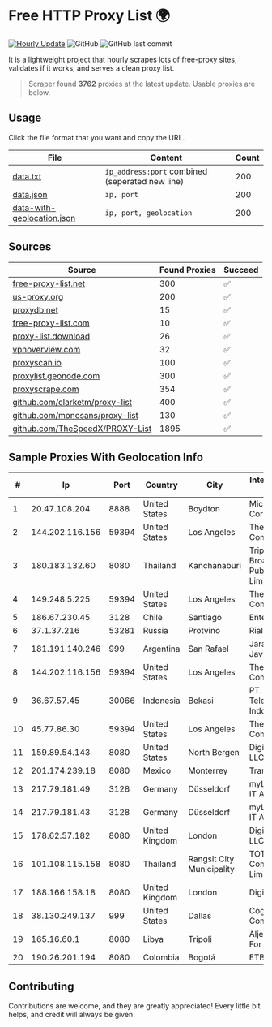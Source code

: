 
# Free HTTP Proxy List 🌍

[![Hourly Update](https://github.com/mertguvencli/http-proxy-list/actions/workflows/main.yml/badge.svg?branch=main)](https://github.com/mertguvencli/http-proxy-list/actions/workflows/main.yml)
![GitHub](https://img.shields.io/github/license/mertguvencli/http-proxy-list)
![GitHub last commit](https://img.shields.io/github/last-commit/mertguvencli/http-proxy-list)

It is a lightweight project that hourly scrapes lots of free-proxy sites, validates if it works, and serves a clean proxy list.


> Scraper found **3762** proxies at the latest update. Usable proxies are below.

## Usage

Click the file format that you want and copy the URL.


|File|Content|Count|
|----|-------|-----|
|[data.txt](https://raw.githubusercontent.com/mertguvencli/http-proxy-list/main/proxy-list/data.txt)|`ip_address:port` combined (seperated new line)|200|
|[data.json](https://raw.githubusercontent.com/mertguvencli/http-proxy-list/main/proxy-list/data.json)|`ip, port`|200|
|[data-with-geolocation.json](https://raw.githubusercontent.com/mertguvencli/http-proxy-list/main/proxy-list/data-with-geolocation.json)|`ip, port, geolocation`|200|

## Sources

|Source|Found Proxies|Succeed|
|------|-------------|-------|
|[free-proxy-list.net](https://free-proxy-list.net)|300|✅|
|[us-proxy.org](https://www.us-proxy.org)|200|✅|
|[proxydb.net](http://proxydb.net)|15|✅|
|[free-proxy-list.com](https://free-proxy-list.com/?page=&port=&type%5B%5D=http&type%5B%5D=https&up_time=0&search=Search)|10|✅|
|[proxy-list.download](https://www.proxy-list.download/HTTP)|26|✅|
|[vpnoverview.com](https://vpnoverview.com/privacy/anonymous-browsing/free-proxy-servers)|32|✅|
|[proxyscan.io](https://www.proxyscan.io)|100|✅|
|[proxylist.geonode.com](https://proxylist.geonode.com/api/proxy-list?limit=300&page=1&sort_by=lastChecked&sort_type=desc&protocols=http,https)|300|✅|
|[proxyscrape.com](https://api.proxyscrape.com/v2/?request=displayproxies&protocol=http&timeout=10000&country=all&ssl=all&anonymity=all)|354|✅|
|[github.com/clarketm/proxy-list](https://raw.githubusercontent.com/clarketm/proxy-list/master/proxy-list-raw.txt)|400|✅|
|[github.com/monosans/proxy-list](https://raw.githubusercontent.com/monosans/proxy-list/main/proxies/http.txt)|130|✅|
|[github.com/TheSpeedX/PROXY-List](https://raw.githubusercontent.com/TheSpeedX/PROXY-List/master/http.txt)|1895|✅|


## Sample Proxies With Geolocation Info

|#|Ip|Port|Country|City|Internet Service Provider|
|-|--|----|-------|----|-------------------------|
|1|20.47.108.204|8888|United States|Boydton|Microsoft Corporation|
|2|144.202.116.156|59394|United States|Los Angeles|The Constant Company|
|3|180.183.132.60|8080|Thailand|Kanchanaburi|Triple T Broadband Public Company Limited|
|4|149.248.5.225|59394|United States|Los Angeles|The Constant Company|
|5|186.67.230.45|3128|Chile|Santiago|Entel Chile S.A.|
|6|37.1.37.216|53281|Russia|Protvino|Rial Com JSC|
|7|181.191.140.246|999|Argentina|San Rafael|Jara Pedro Javier|
|8|144.202.116.156|59394|United States|Los Angeles|The Constant Company|
|9|36.67.57.45|30066|Indonesia|Bekasi|PT. Telekomunikasi Indonesia|
|10|45.77.86.30|59394|United States|Los Angeles|The Constant Company|
|11|159.89.54.143|8080|United States|North Bergen|DigitalOcean, LLC|
|12|201.174.239.18|8080|Mexico|Monterrey|Transtelco Inc|
|13|217.79.181.49|3128|Germany|Düsseldorf|myLoc managed IT AG|
|14|217.79.181.43|3128|Germany|Düsseldorf|myLoc managed IT AG|
|15|178.62.57.182|8080|United Kingdom|London|DigitalOcean, LLC|
|16|101.108.115.158|8080|Thailand|Rangsit City Municipality|TOT Public Company Limited|
|17|188.166.158.18|8080|United Kingdom|London|DigitalOcean|
|18|38.130.249.137|999|United States|Dallas|Cogent Communications|
|19|165.16.60.1|8080|Libya|Tripoli|Aljeel Aljadeed For Technology|
|20|190.26.201.194|8080|Colombia|Bogotá|ETB - Colombia|



## Contributing

Contributions are welcome, and they are greatly appreciated! Every
little bit helps, and credit will always be given.


